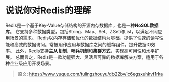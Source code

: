# 说说你对Redis的理解

Redis是一个基于Key-Value存储结构的开源内存数据库，也是一种**NoSQL数据库**。
它支持多种数据类型，包括String、Map、Set、ZSet和List，以满足不同应用场景的需求。
Redis以内存存储和优化的数据结构为基础，提供了快速的读写性能和高效的数据访问。常被用作应用与数据库之间的缓存组件，提升数据IO效率。
此外，Redis支持**主从复制**、**哨兵机制**和**集群方式**，实现高可用性和水平扩展。
总而言之，Redis是一款功能强大、灵活且可靠的数据库解决方案，适用于各种企业级应用开发场景。


> 原文: <https://www.yuque.com/tulingzhouyu/db22bv/lc6egsxuhkvf1rka>